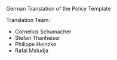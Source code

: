 German Translation of the Policy Template

Translation Team:
* Cornelius Schumacher
* Stefan Thanheiser
* Philippe Heinzke
* Rafal Maludja
